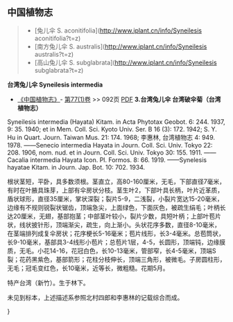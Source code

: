 
## 中国植物志

> * [兔儿伞  S.  aconitifolia](http://www.iplant.cn/info/Syneilesis aconitifolia?t=z)
> * [南方兔儿伞  S.  australis](http://www.iplant.cn/info/Syneilesis australis?t=z)
> * [高山兔儿伞  S.  subglabrata](http://www.iplant.cn/info/Syneilesis subglabrata?t=z)


**台湾兔儿伞 Syneilesis intermedia**

* [《中国植物志》](http://www.iplant.cn/frps)- [第77(1)卷](http://www.iplant.cn/frps/vol/77(1)) >> 092页 [PDF](http://www.iplant.cn/frps/pdf/77(1)/092.PDF)
**3.台湾兔儿伞 台湾破伞菊（台湾植物志）**

Syneilesis intermedia (Hayata) Kitam. in Acta Phytotax Geobot. 6: 244. 1937, 9: 35. 1940; et in Mem. Coll. Sci. Kyoto Univ. Ser. B 16 (3): 172. 1942; S. Y. Hu in Quart. Journ. Taiwan Mus. 21: 174. 1968; 李惠林, 台湾植物志 4: 949. 1978. ——Senecio intermedia Hayata in Journ. Coll. Sci. Univ. Tokyo 22: 208. 1906, nom. nud. et in Journ. Coll. Sci. Univ. Tokyo 30: 155. 1911. ——Cacalia intermedia Hayata Icon. Pl. Formos. 8: 66. 1919. ——Synelesis hayatae Kitam. in Journ. Jap. Bot. 10: 702. 1934.

根状茎短，平卧，具多数须根。茎直立，高80-160厘米，无毛，下部直径7毫米，有时在叶腋具珠芽，上部有伞房状分枝。茎生叶2，下部叶具长柄，叶片近革质，盾状球形，直径35厘米，掌状深裂；裂片5-9，二浅裂，小裂片宽达15-20毫米，边缘有不规则锐裂状锯齿，顶端急尖，上面绿色，下面灰色，被疏生绢毛；叶柄长达20厘米，无翅，基部抱茎；中部茎叶较小，裂片少数，具短叶柄；上部叶苞片状，线状披针形，顶端渐尖，疏生，向上渐小。头状花序多数，直径8-10毫米，在茎端排列成复伞房状；花序梗长5-16毫米；苞片线形，长3-4毫米。总苞筒状，长9-10毫米，基部具3-4线形小苞片；总苞片1层，4-5，长圆形，顶端钝，边缘膜质，无毛。小花14-16，花冠白色，长10-13毫米，管部窄，长4-5毫米，顶端S裂；花药黑紫色，基部箭形；花柱分枝伸长，顶端三角形，被微毛。子房圆柱形，无毛；冠毛变红色，长10毫米，近等长，微粗糙。花期5月。

特产台湾（新竹）。生于林下。

未见到标本，上述描述系参照北村四郎和李惠林的记载综合而成。

}